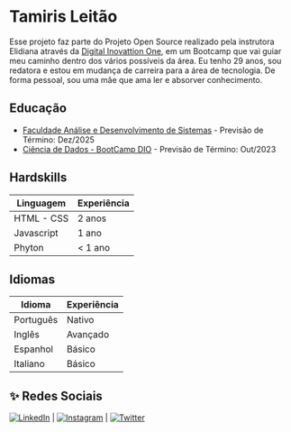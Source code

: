 # Tamiris Leitão

Esse projeto faz parte do Projeto Open Source realizado pela instrutora Elidiana através da [Digital Inovattion One](https://www.dio.me/), em um Bootcamp que vai guiar meu caminho dentro dos vários possíveis da área. Eu tenho 29 anos, sou redatora e estou em mudança de carreira para a área de tecnologia. De forma pessoal, sou uma mãe que ama ler e absorver conhecimento.

## Educação

- [Faculdade Análise e Desenvolvimento de Sistemas](https://www.cruzeirodosulvirtual.com.br/) - Previsão de Término: Dez/2025
- [Ciência de Dados - BootCamp DIO](https://www.dio.me/) - Previsão de Término: Out/2023

## Hardskills

| Linguagem  | Experiência |
| ---------- | ----------- |
| HTML - CSS | 2 anos      |
| Javascript | 1 ano       |
| Phyton     | < 1 ano     |

## Idiomas

| Idioma    | Experiência |
| --------- | ----------- |
| Português | Nativo      |
| Inglês    | Avançado    |
| Espanhol  | Básico      |
| Italiano  | Básico      |

## ✨ Redes Sociais

[![LinkedIn](https://img.shields.io/badge/LinkedIn-000?style=for-the-badge&logo=linkedin&logoColor=0E76A8)](https://www.linkedin.com/in/tamirisleitao/) | [![Instagram](https://img.shields.io/badge/Instagram-000?style=for-the-badge&logo=instagram)](https://www.instagram.com/tamirisleitao/) | [![Twitter](https://img.shields.io/badge/Twitter-000?style=for-the-badge&logo=twitter)](https://twitter.com/tamirisleitao)
